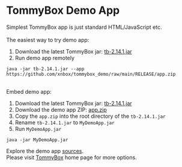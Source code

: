 # TommyBox Demo App

Simplest TommyBox app is just standard HTML/JavaScript etc.<br><br>
The easiest way to try demo app:

<ol>
	<li>Download the latest TommyBox jar: <a href="https://github.com/xnbox/tommybox/releases/download/v2.14.1/tb-2.14.1.jar">tb-2.14.1.jar</a></li>
	<li>Run demo app remotely</li>
</ol>

```text
java -jar tb-2.14.1.jar --app https://github.com/xnbox/tommybox_demo/raw/main/RELEASE/app.zip
```
<br>
Embed demo app:

<ol>
	<li>Download the latest TommyBox jar: <a href="https://github.com/xnbox/tommybox/releases/download/v2.14.1/tb-2.14.1.jar">tb-2.14.1.jar</a></li>
	<li>Download the demo app ZIP: <a href="https://github.com/xnbox/tommybox_demo/raw/main/RELEASE/app.zip">app.zip</a></li>
	<li>Copy the <code>app.zip</code> into the root directory of the <code>tb-2.14.1.jar</code></li>
	<li>Rename <code>tb-2.14.1.jar</code> to <code>MyDemoApp.jar</code></li>
	<li>Run <code>MyDemoApp.jar</code></li>
</ol>

```text
java -jar MyDemoApp.jar
```

Explore the demo app <a href="https://github.com/xnbox/tommybox_demo/tree/main/app">sources</a>.<br>
Please visit <a href="https://github.com/xnbox/tommybox">TommyBox</a> home page for more options.

